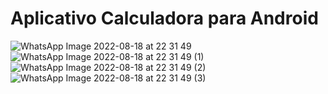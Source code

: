 # Aplicativo Calculadora para Android
![WhatsApp Image 2022-08-18 at 22 31 49](https://user-images.githubusercontent.com/32855779/185532120-90e0136b-5792-4240-a7ed-48eaf2575277.jpeg)
![WhatsApp Image 2022-08-18 at 22 31 49 (1)](https://user-images.githubusercontent.com/32855779/185532142-6f4f7004-f1cf-4ee3-8504-9cc5b1078ac2.jpeg)
![WhatsApp Image 2022-08-18 at 22 31 49 (2)](https://user-images.githubusercontent.com/32855779/185532145-e4d76539-e402-431e-8cf7-b4973269a6ce.jpeg)
![WhatsApp Image 2022-08-18 at 22 31 49 (3)](https://user-images.githubusercontent.com/32855779/185532153-be455675-104f-4964-ad14-6c3765c3c423.jpeg)
